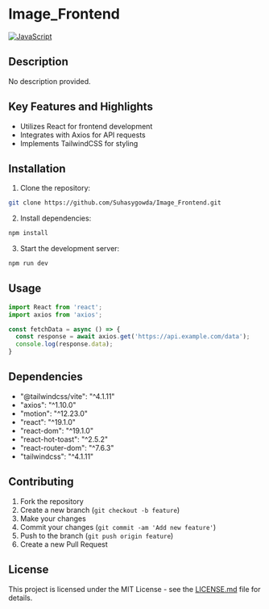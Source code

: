 # Image_Frontend

[![JavaScript](https://img.shields.io/badge/Primary%20Language-JavaScript-yellow)](https://developer.mozilla.org/en-US/docs/Web/JavaScript)

## Description

No description provided.

## Key Features and Highlights

- Utilizes React for frontend development
- Integrates with Axios for API requests
- Implements TailwindCSS for styling

## Installation

1. Clone the repository:

```bash
git clone https://github.com/Suhasygowda/Image_Frontend.git
```

2. Install dependencies:

```bash
npm install
```

3. Start the development server:

```bash
npm run dev
```

## Usage

```jsx
import React from 'react';
import axios from 'axios';

const fetchData = async () => {
  const response = await axios.get('https://api.example.com/data');
  console.log(response.data);
}
```

## Dependencies

- "@tailwindcss/vite": "^4.1.11"
- "axios": "^1.10.0"
- "motion": "^12.23.0"
- "react": "^19.1.0"
- "react-dom": "^19.1.0"
- "react-hot-toast": "^2.5.2"
- "react-router-dom": "^7.6.3"
- "tailwindcss": "^4.1.11"

## Contributing

1. Fork the repository
2. Create a new branch (`git checkout -b feature`)
3. Make your changes
4. Commit your changes (`git commit -am 'Add new feature'`)
5. Push to the branch (`git push origin feature`)
6. Create a new Pull Request

## License

This project is licensed under the MIT License - see the [LICENSE.md](LICENSE.md) file for details.
